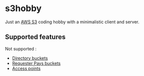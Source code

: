 # s3hobby

Just an [AWS S3](https://aws.amazon.com/fr/s3/) coding hobby with a minimalistic client and server.

## Supported features

Not supported :

- [Directory buckets](https://docs.aws.amazon.com/AmazonS3/latest/userguide/directory-buckets-overview.html)
- [Requester Pays buckets](https://docs.aws.amazon.com/AmazonS3/latest/userguide/RequesterPaysBuckets.html)
- [Access points](https://docs.aws.amazon.com/AmazonS3/latest/userguide/using-access-points.html)
